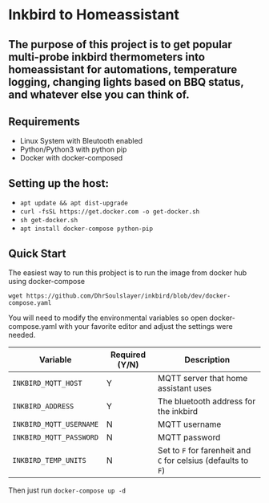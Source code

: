 # Inkbird to Homeassistant
## The purpose of this project is to get popular multi-probe inkbird thermometers into homeassistant for automations, temperature logging, changing lights based on BBQ status, and whatever else you can think of.

## Requirements

- Linux System with Bleutooth enabled
- Python/Python3 with python pip
- Docker with docker-composed

## Setting up the host:

- `apt update && apt dist-upgrade`
- `curl -fsSL https://get.docker.com -o get-docker.sh`
- `sh get-docker.sh`
- `apt install docker-compose python-pip`

## Quick Start
The easiest way to run this probject is to run the image from docker hub using docker-compose

`wget https://github.com/DhrSoulslayer/inkbird/blob/dev/docker-compose.yaml`

You will need to modify the environmental variables so open docker-compose.yaml with your favorite editor and adjust the settings were needed.

| Variable | Required (Y/N) | Description |
|----------|----------------|-------------|
| `INKBIRD_MQTT_HOST` | Y | MQTT server that home assistant uses
| `INKBIRD_ADDRESS` | Y | The bluetooth address for the inkbird
| `INKBIRD_MQTT_USERNAME` | N | MQTT username
| `INKBIRD_MQTT_PASSWORD` | N | MQTT password
| `INKBIRD_TEMP_UNITS` | N | Set to `F` for farenheit and `C` for celsius (defaults to `F`)

Then just run `docker-compose up -d`
